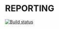 # REPORTING

[![Build status](https://ci.appveyor.com/api/projects/status/as4549hnlkm3ibh8/branch/master?svg=true)](https://ci.appveyor.com/project/MigAnn/reporting-x8dm5/branch/master)


